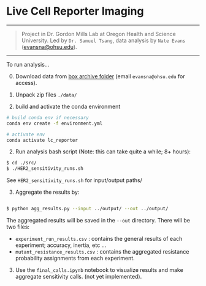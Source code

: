# Live Cell Reporter Imaging
---

> Project in Dr. Gordon Mills Lab at Oregon Health and Science University. Led by `Dr. Samuel Tsang`, data analysis by `Nate Evans` (evansna@ohsu.edu). 
---

To run analysis... 

0. Download data from [box archive folder](https://ohsu.app.box.com/folder/149265669941) (email `evansna@ohsu.edu` for access). 

1. Unpack zip files `./data/` 

2. build and activate the conda environment

```bash 
# build conda env if necessary 
conda env create -f environment.yml 

# activate env 
conda activate lc_reporter 
```

2. Run analysis bash script (Note: this can take quite a while; 8+ hours): 

```bash 
$ cd ./src/
$ ./HER2_sensitivity_runs.sh
```

See `HER2_sensitivity_runs.sh` for input/output paths/ 


3. Aggregate the results by: 

```bash 

$ python agg_results.py --input ../output/ --out ../output/

```

The aggregated results will be saved in the `--out` directory. There will be two files: 
- `experiment_run_results.csv` : contains the general results of each experiment; accuracy, inertia, etc ... 
- `mutant_resistance_results.csv` : contains the aggregated resistance probability assignments from each experiment. 




3. Use the `final_calls.ipynb` notebook to visualize results and make aggregate sensitivity calls. (not yet implemented). 